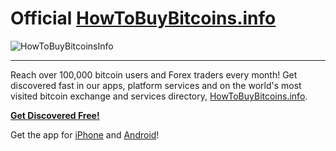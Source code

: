 # Official [HowToBuyBitcoins.info](http://howtobuybitcoins.info/)

![HowToBuyBitcoinsInfo](https://s3.amazonaws.com/s3.luxstack.com/github/howtobuybitcoins/howtobuybitcoinsinfo.png)

---

Reach over 100,000 bitcoin users and Forex traders every month! Get discovered fast in our apps, platform services and on the world's most visited bitcoin exchange and services directory, [HowToBuyBitcoins.info](http://howtobuybitcoins.info/).

[**Get Discovered Free!**](https://my.luxstack.com/getdiscovered)

Get the app for [iPhone](https://itunes.apple.com/app/luxstack-for-bitcoin/id646486715) and [Android](https://play.google.com/store/apps/details?id=com.luxstack.LUXSTACK.android)!